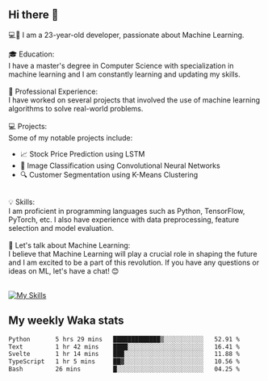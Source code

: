 ## Hi there 👋

💻🤖 I am a 23-year-old developer, passionate about Machine Learning.</br>

🎓 Education:</br>
I have a master's degree in Computer Science with specialization in machine learning and I am constantly learning and updating my skills.
</br></br>
💼 Professional Experience:</br>
I have worked on several projects that involved the use of machine learning algorithms to solve real-world problems.
</br></br>
💻 Projects:</br>
Some of my notable projects include:
</br>
- 📈 Stock Price Prediction using LSTM</br>
- 🤖 Image Classification using Convolutional Neural Networks</br>
- 🔍 Customer Segmentation using K-Means Clustering</br>
</br>
💡 Skills:</br>
I am proficient in programming languages such as Python, TensorFlow, PyTorch, etc. I also have experience with data preprocessing, feature selection and model evaluation.
</br></br>
💬 Let's talk about Machine Learning:</br>
I believe that Machine Learning will play a crucial role in shaping the future and I am excited to be a part of this revolution. If you have any questions or ideas on ML, let's have a chat! 😊
</br></br>

[![My Skills](https://skillicons.dev/icons?i=html,css,docker,express,figma,firebase,graphql,nodejs,react,ts,vue,py,pytorch)](https://skillicons.dev)

## My weekly Waka stats

<!--START_SECTION:waka-->

```txt
Python       5 hrs 29 mins   █████████████▒░░░░░░░░░░░   52.91 %
Text         1 hr 42 mins    ████░░░░░░░░░░░░░░░░░░░░░   16.41 %
Svelte       1 hr 14 mins    ███░░░░░░░░░░░░░░░░░░░░░░   11.88 %
TypeScript   1 hr 5 mins     ██▓░░░░░░░░░░░░░░░░░░░░░░   10.56 %
Bash         26 mins         █░░░░░░░░░░░░░░░░░░░░░░░░   04.25 %
```

<!--END_SECTION:waka-->
